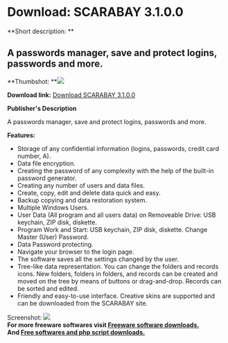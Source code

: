 # Download: SCARABAY 3.1.0.0

**Short description: **

## A passwords manager, save and protect logins, passwords and more.

  
**Thumbshot: **![](http://www.freewarefiles.com/screenshot/scarabay3_md.jpg)   
  
**Download link:** [Download SCARABAY 3.1.0.0](http://freesoftwares.boysofts.com/SCARABAY_program_10559.html)  
  

**Publisher's Description**  
  

A passwords manager, save and protect logins, passwords and more.

**Features:**

  * Storage of any confidential information (logins, passwords, credit card number, A). 
  * Data file encryption. 
  * Creating the password of any complexity with the help of the built-in password generator. 
  * Creating any number of users and data files. 
  * Create, copy, edit and delete data quick and easy. 
  * Backup copying and data restoration system. 
  * Multiple Windows Users. 
  * User Data (All program and all users data) on Removeable Drive: USB keychain, ZIP disk, diskette. 
  * Program Work and Start: USB keychain, ZIP disk, diskette. Change Master (User) Password. 
  * Data Password protecting. 
  * Navigate your browser to the login page. 
  * The software saves all the settings changed by the user. 
  * Tree-like data representation. You can change the folders and records icons. New folders, folders in folders, and records can be created and moved on the tree by means of buttons or drag-and-drop. Records can be sorted and edited. 
  * Friendly and easy-to-use interface. Creative skins are supported and can be downloaded from the SCARABAY site. 

  
  
Screenshot: ![](http://www.freewarefiles.com/screenshot/scarabay3.jpg)  
**For more freeware softwares visit [Freeware software downloads.](http://freesoftwares.boysofts.com/)**   
**And [Free softwares and php script downloads.](http://www.boysofts.com/)**

